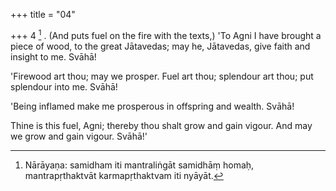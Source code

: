 +++
title = "04"

+++
4 [^1] . (And puts fuel on the fire with the texts,) 'To Agni I have brought a piece of wood, to the great Jātavedas; may he, Jātavedas, give faith and insight to me. Svāhā!


[^1]:  Nārāyaṇa: samidham iti mantraliṅgāt samidhāṃ homaḥ, mantrapṛthaktvāt karmapṛthaktvam iti nyāyāt.

'Firewood art thou; may we prosper. Fuel art thou; splendour art thou; put splendour into me. Svāhā!

'Being inflamed make me prosperous in offspring and wealth. Svāhā!

Thine is this fuel, Agni; thereby thou shalt grow and gain vigour. And may we grow and gain vigour. Svāhā!'
